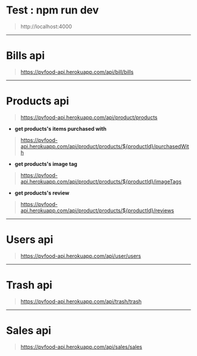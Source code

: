 # Test : npm run dev

> http://localhost:4000

---

# Bills api

> https://pvfood-api.herokuapp.com/api/bill/bills

---

# Products api

> https://pvfood-api.herokuapp.com/api/product/products

- **get products's items purchased with**

> https://pvfood-api.herokuapp.com/api/product/products/${productId}/purchasedWith

- **get products's image tag**

> https://pvfood-api.herokuapp.com/api/product/products/${productId}/imageTags

- **get products's review**

> https://pvfood-api.herokuapp.com/api/product/products/${productId}/reviews

---

# Users api

> https://pvfood-api.herokuapp.com/api/user/users

---

# Trash api

> https://pvfood-api.herokuapp.com/api/trash/trash

---

# Sales api

> https://pvfood-api.herokuapp.com/api/sales/sales
